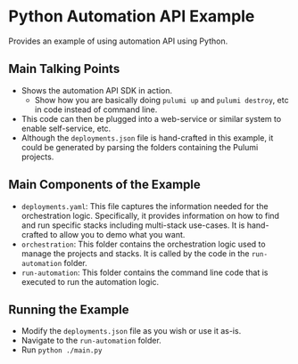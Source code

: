 # Python Automation API Example
Provides an example of using automation API using Python.


## Main Talking Points
* Shows the automation API SDK in action.
  * Show how you are basically doing `pulumi up` and `pulumi destroy`, etc in code instead of command line.
* This code can then be plugged into a web-service or similar system to enable self-service, etc.
* Although the `deployments.json` file is hand-crafted in this example, it could be generated by parsing the folders containing the Pulumi projects.

## Main Components of the Example

* `deployments.yaml`: This file captures the information needed for the orchestration logic. Specifically, it provides information on how to find and run specific stacks including multi-stack use-cases. It is hand-crafted to allow you to demo what you want. 
* `orchestration`: This folder contains the orchestration logic used to manage the projects and stacks. It is called by the code in the `run-automation` folder.
* `run-automation`: This folder contains the command line code that is executed to run the automation logic.

## Running the Example

* Modify the `deployments.json` file as you wish or use it as-is.
* Navigate to the `run-automation` folder.
* Run `python ./main.py`

